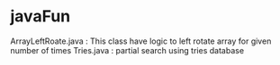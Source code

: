 # javaFun
ArrayLeftRoate.java  : This class have logic to left rotate array for given number of times
Tries.java  : partial search using tries database 
